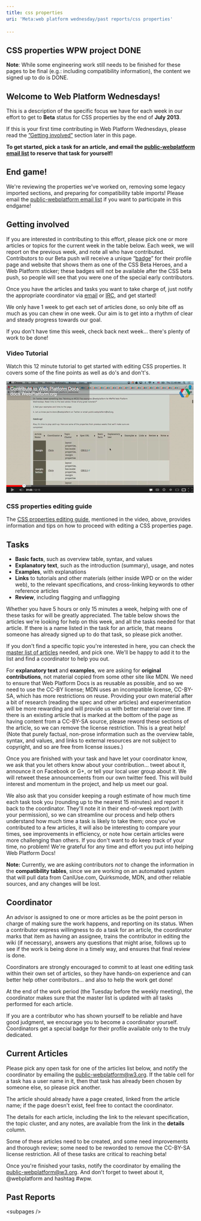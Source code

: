 ```yaml
---
title: css properties
uri: 'Meta:web platform wednesday/past reports/css properties'

---
```

## <span>CSS properties WPW project DONE</span>

**Note**: While some engineering work still needs to be finished for these pages to be final (e.g.: including compatibility information), the content we signed up to do is DONE.

## <span>Welcome to **Web Platform Wednesdays**!</span>

This is a description of the specific focus we have for each week in our effort to get to **Beta** status for CSS properties by the end of **July 2013**.

If this is your first time contributing in Web Platform Wednesdays, please read the [”Getting involved”](#Getting_involved) section later in this page.

**To get started, pick a task for an article, and email the [public-webplatform email list](mailto:public-webplatform@w3.org?subject=(WPW)) to reserve that task for yourself!**

## <span>End game!</span>

We're reviewing the properties we've worked on, removing some legacy imported sections, and preparing for compatibility table imports! Please email the [public-webplatform email list](mailto:public-webplatform@w3.org?subject=(WPW)) if you want to participate in this endgame!

## <span>Getting involved</span>

If you are interested in contributing to this effort, please pick one or more articles or topics for the current week in the table below. Each week, we will report on the previous week, and note all who have contributed. Contributors to our Beta push will receive a unique “[badge](http://docs.webplatform.org/w/images/a/aa/css-firestarter-badge-simple.png)” for their profile page and website that shows them as one of the CSS Beta Heroes, and a Web Platform sticker; these badges will not be available after the CSS beta push, so people will see that you were one of the special early contributors.

Once you have the articles and tasks you want to take charge of, just notify the appropriate coordinator via [email](mailto:public-webplatform@w3.org?subject=(WPW)) or [IRC](irc://irc.freenode.org#webplatform), and get started!

We only have 1 week to get each set of articles done, so only bite off as much as you can chew in one week. Our aim is to get into a rhythm of clear and steady progress towards our goal.

If you don't have time this week, check back next week... there's plenty of work to be done!

### <span>Video Tutorial</span>

Watch this 12 minute tutorial to get started with editing CSS properties. It covers some of the fine points as well as do's and don't's.

[![WPW CSS Properties.png](/assets/thumb/b/b0/WPW_CSS_Properties.png/500px-WPW_CSS_Properties.png)](http://www.youtube.com/watch?feature=player_embedded&v=T-rOtfAsHNw)
[](/File:WPW_CSS_Properties.png)

### <span>CSS properties editing guide</span>

The [CSS properties editing guide](/WPD:CSS_property_guide), mentioned in the video, above, provides information and tips on how to proceed with editing a CSS properties page.

## <span>Tasks</span>

-   **Basic facts**, such as overview table, syntax, and values
-   **Explanatory text**, such as the introduction (summary), usage, and notes
-   **Examples**, with explanations
-   **Links** to tutorials and other materials (either inside WPD or on the wider web), to the relevant specifications, and cross-linking keywords to other reference articles
-   **Review**, including flagging and unflagging

Whether you have 5 hours or only 15 minutes a week, helping with one of these tasks for will be greatly appreciated. The table below shows the articles we're looking for help on this week, and all the tasks needed for that article. If there is a name listed in the task for an article, that means someone has already signed up to do that task, so please pick another.

If you don't find a specific topic you're interested in here, you can check the [master list of articles](/Meta:web_platform_wednesday/master_list) needed, and pick one. We'll be happy to add it to the list and find a coordinator to help you out.

For **explanatory text** and **examples**, we are asking for **original contributions**, not material copied from some other site like MDN. We need to ensure that Web Platform Docs is as reusable as possible, and so we need to use the CC-BY license; MDN uses an incompatible license, CC-BY-SA, which has more restrictions on reuse. Providing your own material after a bit of research (reading the spec and other articles) and experimentation will be more rewarding and will provide us with better material over time. If there is an existing article that is marked at the bottom of the page as having content from a CC-BY-SA source, please reword these sections of the article, so we can remove the license restriction. This is a great help! (Note that purely factual, non-prose information such as the overview table, syntax, and values, and links to external resources are not subject to copyright, and so are free from license issues.)

Once you are finished with your task and have let your coordinator know, we ask that you let others know about your contribution... tweet about it, announce it on Facebook or G+, or tell your local user group about it. We will retweet these announcements from our own twitter feed. This will build interest and momentum in the project, and help us meet our goal.

We also ask that you consider keeping a rough estimate of how much time each task took you (rounding up to the nearest 15 minutes) and report it back to the coordinator. They'll note it in their end-of-week report (with your permission), so we can streamline our process and help others understand how much time a task is likely to take them; once you've contributed to a few articles, it will also be interesting to compare your times, see improvements in efficiency, or note how certain articles were more challenging than others. If you don't want to do keep track of your time, no problem! We're grateful for any time and effort you put into helping Web Platform Docs!

**Note:** Currently, we are asking contributors *not* to change the information in the **compatibility tables**, since we are working on an automated system that will pull data from CanIUse.com, Quirksmode, MDN, and other reliable sources, and any changes will be lost.

## <span>Coordinator</span>

An advisor is assigned to one or more articles as be the point person in charge of making sure the work happens, and reporting on its status. When a contributor express willingness to do a task for an article, the coordinator marks that item as having an assignee, trains the contributor in editing the wiki (if necessary), answers any questions that might arise, follows up to see if the work is being done in a timely way, and ensures that final review is done.

Coordinators are strongly encouraged to commit to at least one editing task within their own set of articles, so they have hands-on experience and can better help other contributors... and also to help the work get done!

At the end of the work period (the Tuesday before the weekly meeting), the coordinator makes sure that the master list is updated with all tasks performed for each article.

If you are a contributor who has shown yourself to be reliable and have good judgment, we encourage you to become a coordinator yourself. Coordinators get a special badge for their profile available only to the truly dedicated.

## <span>Current Articles</span>

Please pick any open task for one of the articles list below, and notify the coordinator by emailing the public-webplatform@w3.org. If the table cell for a task has a user name in it, then that task has already been chosen by someone else, so please pick another.

The article should already have a page created, linked from the article name; if the page doesn't exist, feel free to contact the coordinator.

The details for each article, including the link to the relevant specification, the topic cluster, and any notes, are available from the link in the **details** column.

Some of these articles need to be created, and some need improvements and thorough review; some need to be reworded to remove the CC-BY-SA license restriction. All of these tasks are critical to reaching beta!

Once you're finished your tasks, notify the coordinator by emailing the public-webplatform@w3.org. And don't forget to tweet about it, @webplatform and hashtag \#wpw.

## <span>Past Reports</span>

\<subpages /\>